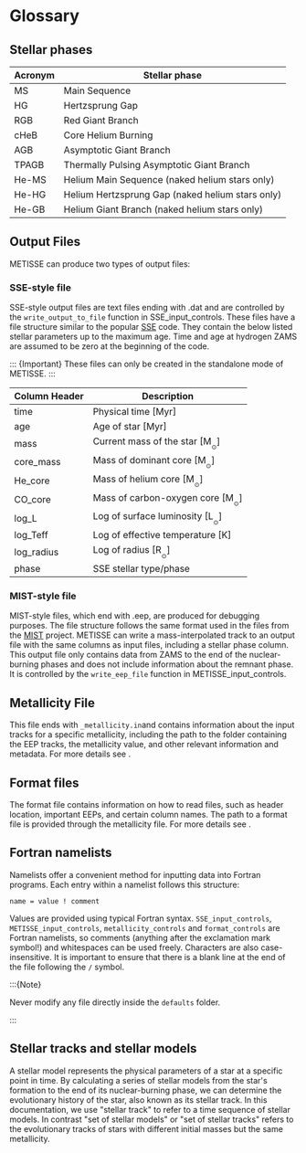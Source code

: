 # Glossary

## Stellar phases

| Acronym | Stellar phase                         |
|-------|-------------------------------------------------|
| MS    | Main Sequence                                   |
| HG    | Hertzsprung Gap                                 |
| RGB   | Red Giant Branch                                |
| cHeB  | Core Helium Burning                             |
| AGB   | Asymptotic Giant Branch                         |
| TPAGB | Thermally Pulsing Asymptotic Giant Branch       |
| He-MS | Helium Main Sequence (naked helium stars only)      |
| He-HG | Helium Hertzsprung Gap (naked helium stars only)    |
| He-GB | Helium Giant Branch (naked helium stars only)       |


## Output Files

METISSE can produce two types of output files:


### SSE-style file


SSE-style output files are text files ending with .dat and are controlled by the `write_output_to_file` function in SSE_input_controls. These files have a file structure similar to the popular [SSE](https://astronomy.swin.edu.au/~jhurley/bsedload.html) code. They contain the below listed stellar parameters up to the maximum age. Time and age at hydrogen ZAMS are assumed to be zero at the beginning of the code. 

::: {Important}
These files can only be created in the standalone mode of METISSE.
:::

| Column Header | Description |
|-----------------|-----------------|
| time | Physical time [Myr] |
| age | Age of star [Myr] |
| mass | Current mass of the star [M<sub>$_\odot$</sub>] |
| core_mass | Mass of dominant core [M<sub>$_\odot$</sub>] |
| He_core | Mass of helium core [M<sub>$_\odot$</sub>] |
| CO_core | Mass of carbon-oxygen core [M<sub>$_\odot$</sub>] |
| log_L | Log of surface luminosity [L<sub>$_\odot$</sub>] |
| log_Teff | Log of effective temperature [K] |
| log_radius | Log of radius [R<sub>$_\odot$</sub>] |
| phase | SSE stellar type/phase |

### MIST-style file


MIST-style files, which end with .eep, are produced for debugging purposes. The file structure follows the same format used in the files from the [MIST](https://waps.cfa.harvard.edu/MIST/model_grids.html) project. METISSE can write a mass-interpolated track to an output file with the same columns as input files, including a stellar phase column. This output file only contains data from ZAMS to the end of the nuclear-burning phases and does not include information about the remnant phase. It is controlled by the `write_eep_file` function in METISSE_input_controls.



## Metallicity File

This file ends with `_metallicity.in`and contains information about the input tracks for a specific metallicity, including the path to the folder containing the EEP tracks, the metallicity value, and other relevant information and metadata. For more details see [](using_custom_input_tracks.md#metallicity-controls).


## Format files


The format file contains information on how to read files, such as header location, important EEPs, and certain column names. The path to a format file is provided through the metallicity file. For more details see [](using_custom_input_tracks.md#format-controls).


## Fortran namelists

Namelists offer a convenient method for inputting data into Fortran programs. Each entry within a namelist follows this structure:

```
name = value ! comment
```

Values are provided using typical Fortran syntax. `SSE_input_controls`, `METISSE_input_controls`, `metallicity_controls` and `format_controls` are Fortran namelists, so comments (anything after the exclamation mark symbol!) and whitespaces can be used freely. Characters are also case-insensitive. It is important to ensure that there is a blank line at the end of the file following the `/` symbol.

:::{Note}

Never modify any file directly inside the `defaults` folder.

:::

## Stellar tracks and stellar models

A stellar model represents the physical parameters of a star at a specific point in time. By calculating a series of stellar models from the star's formation to the end of its nuclear-burning phase, we can determine the evolutionary history of the star, also known as its stellar track. In this documentation, we use "stellar track" to refer to a time sequence of stellar models. In contrast "set of stellar models" or "set of stellar tracks" refers to the evolutionary tracks of stars with different initial masses but the same metallicity.



